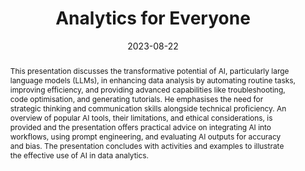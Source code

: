 ---
title: "Analytics for Everyone"
subtitle:: "School of Molecular and Life Sciences"
location: Curtin University
address:
  street: Kent Street
  city: Bentley
  region: WA
  postcode: '6102'
  country: Australia
summary: "Explores how AI and large language models can enhance data analysis by automating tasks, improving efficiency, and providing advanced capabilities while emphasising the integration of AI with strategic thinking and ethical considerations."
abstract: "This presentation discusses the transformative potential of AI, particularly large language models (LLMs), in enhancing data analysis by automating routine tasks, improving efficiency, and providing advanced capabilities like troubleshooting, code optimisation, and generating tutorials. He emphasises the need for strategic thinking and communication skills alongside technical proficiency. An overview of popular AI tools, their limitations, and ethical considerations, is provided and the presentation offers practical advice on integrating AI into workflows, using prompt engineering, and evaluating AI outputs for accuracy and bias. The presentation concludes with activities and examples to illustrate the effective use of AI in data analytics."
date: '2023-08-22'
date_end: '2023-08-22'
categories: [Artificial Intelligence, Large Language Models, Data Analytics, AI Integration, Ethical AI, Strategic Thinking, AI Tools, Technical Proficiency, Curtin University]
---